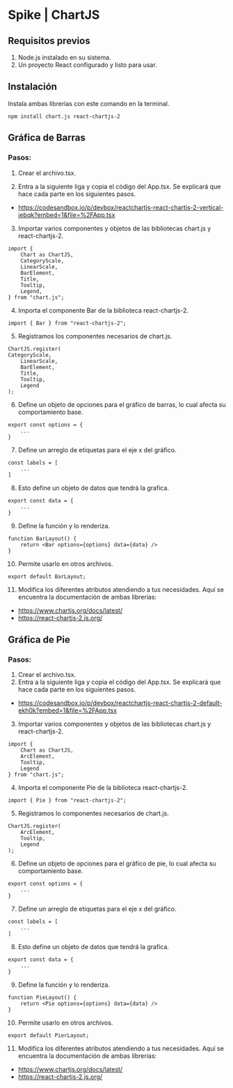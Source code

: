 # Spike | ChartJS

## Requisitos previos

1. Node.js instalado en su sistema.
2. Un proyecto React configurado y listo para usar.

## Instalación 
Instala ambas librerías con este comando en la terminal.

```
npm install chart.js react-chartjs-2
```

## Gráfica de Barras
### Pasos:
1. Crear el archivo.tsx.

2. Entra a la siguiente liga y copia el código del App.tsx. Se explicará que hace cada parte en los siguientes pasos. 
- https://codesandbox.io/p/devbox/reactchartjs-react-chartjs-2-vertical-jebqk?embed=1&file=%2FApp.tsx

3. Importar varios componentes y objetos de las bibliotecas chart.js y react-chartjs-2.
```
import {
    Chart as ChartJS,
    CategoryScale,
    LinearScale,
    BarElement,
    Title,
    Tooltip,
    Legend,
} from "chart.js";
```
4. Importa el componente Bar de la biblioteca react-chartjs-2.

``` 
import { Bar } from "react-chartjs-2"; 
```

5. Registramos los componentes necesarios de chart.js.

```
ChartJS.register(
CategoryScale,
    LinearScale,
    BarElement,
    Title,
    Tooltip,
    Legend
);
```

6.  Define un objeto de opciones para el gráfico de barras, lo cual afecta su comportamiento base.

```
export const options = {
    ...
}
```

7. Define un arreglo de etiquetas para el eje x del gráfico.

```
const labels = [ 
    ...
]
```

8. Esto define un objeto de datos que tendrá la grafica.

```
export const data = {
    ...
}
```

9. Define la función y lo renderiza.

```
function BarLayout() { 
    return <Bar options={options} data={data} />
}
```

10. Permite usarlo en otros archivos.

```
export default BarLayout;
```

11. Modifica los diferentes atributos atendiendo a tus necesidades. Aquí se encuentra la documentación de ambas librerías:
- https://www.chartjs.org/docs/latest/
- https://react-chartjs-2.js.org/

## Gráfica de Pie
### Pasos:
1. Crear el archivo.tsx.
2. Entra a la siguiente liga y copia el código del App.tsx. Se explicará que hace cada parte en los siguientes pasos. 
- https://codesandbox.io/p/devbox/reactchartjs-react-chartjs-2-default-ekh0k?embed=1&file=%2FApp.tsx

3. Importar varios componentes y objetos de las bibliotecas chart.js y react-chartjs-2.
```
import {
    Chart as ChartJS,
    ArcElement,
    Tooltip,
    Legend
} from "chart.js";
```
4. Importa el componente Pie de la biblioteca react-chartjs-2.

``` 
import { Pie } from "react-chartjs-2";
```

5. Registramos lo componentes necesarios de chart.js.

```
ChartJS.register(
    ArcElement,
    Tooltip,
    Legend
);
```

6.  Define un objeto de opciones para el gráfico de pie, lo cual afecta su comportamiento base.

```
export const options = {
    ...
}
```

7. Define un arreglo de etiquetas para el eje x del gráfico.

```
const labels = [ 
    ...
]
```

8. Esto define un objeto de datos que tendrá la grafica.

```
export const data = {
    ...
}
```

9. Define la función y lo renderiza.

```
function PieLayout() { 
    return <Pie options={options} data={data} />
}
```

10. Permite usarlo en otros archivos.

```
export default PierLayout;
```

11. Modifica los diferentes atributos atendiendo a tus necesidades. Aquí se encuentra la documentación de ambas librerías:
- https://www.chartjs.org/docs/latest/
- https://react-chartjs-2.js.org/

